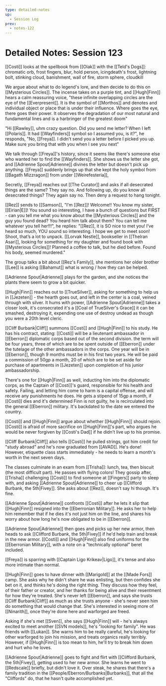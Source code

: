 ```yaml
---
type: detailed-notes
up:
  - Session Log
prev:
  - notes-122
---
```

# Detailed Notes: Session 123

[[Costi]] looks at the spellbook from [[Olak]] with the [[Teld's Dogs]]: chromatic orb, frost fingers, blur, hold person, icingdeath's frost, lightning bolt, stinking cloud, banishment, wall of fire, storm sphere, cloudkill

We argue about what to do legend's lore, and then decide to do this on [[Mysterious Circles]]. The incense takes on a purple tint, and [[Hugh|Finn]] hears a calm reassuring voice, "these infinite overlapping circles are the eye of the [[Everpresent]]. It is the symbol of [[Morthos]] and denotes and individual object or place that is under their influence. Where goes the eye, there goes their power. It observes the degradation of our most natural and fundamental lines and is a harbringer of the greatest doom"

"Hi [[Rawley]], uhm crazy question. Did you send me letter? When I left [[Polaris]]. It had [[Wayfinders]] symbol so I assumed you, is it?", he responds, "No, [[Freya]]. I didn't send you a letter before I picked you up. Make sure you bring that with you when I see you next"

We talk through [[Freya]]'s history, since it seems like there's someone else who wanted her to find the [[Wayfinders]]. She shows us the letter she got, and [[Adrienne Spout|Adrienne]] divines the letter but doesn't pick up anything. [[Freya]] suddenly brings up that she kept the holy symbol from [[Bagath Mizzragon]] from under [[Weirefesteria]], 

Secretly, [[Freya]] reaches out [[The Curator]] and asks if all desecrated things are the same? They say no. And following up, do you know all desecrated things? They again say no. Then deny a request to hang tonight. 

[[Rez]] sends to [[Samson]], "I'm [[Rez]]! Welcome!! You know my sister, [[Eirian|E]]! You sound so interesting, I have a bunch of questions but FIRST - can you tell me what you know about the [[Mysterious Circles]] and the guy you found dead? You heard him talk about them? You can tell me whatever you tell her!!!", he  replies: "[[Rez]], it is SO nice to met you! I’ve heard so much, YOU sound so interesting. I hope we get to meet soon! Shoot, that’s a lot to unpack. [[Lorvak Nestle]], bookseller in [[Thelran Asari]], looking for something for my daughter and found book with [[Mysterious Circles]]! Planned a coffee to talk, but he died before. Found his body, seemed murdered."

The group talks a bit about [[Rez's Family]], she mentions her older brother [[Lee]] is asking [[Bahamut]] what is wrong / how they can be helped. 

[[Adrienne Spout|Adrienne]] plays for the garden, and she notices the plants there seem to grow a bit quicker.

[[Hugh|Finn]] reaches out to [[TrueSilver]], asking for something to help us in [[Jezeten]] - the hearth goes out, and left in the center is a coal, veined through with silver. It hums with power, [[Adrienne Spout|Adrienne]] takes a closer look, it's consecrated it's a [[Coal of TrueSilver's Grace]] it can be smashed, destroying it, expending one use of destroy undead as though you were a 20th level cleric.

[[Cliff Burbank|Cliff]] summons [[Costi]] and [[Hugh|Finn]] to his study. He has his contract, stating: [[Costi]] will be a lieutenant ambassador in [[Eberron]] diplomatic corps based out of the second division. the term will be four years, three of which are to be spent outside of [[Eberron]] under the tutelage of the other ambassadors in the corps. One year will be in [[Eberron]], though 9 months must be in his first two years. He will be paid a commission of 50gp a month, 20 of which are to be set aside for purchase of apartments in [[Jezeten]] upon completion of his junior ambassadorship. 

There's one for [[Hugh|Finn]] as well, inducting him into the diplomatic corps, as the Captain of [[Costi]]'s guard, responsible for his health and safety. Failing, and letting him come to harm is a capital offense, and will receive any punishments he does. He gets a stipend of 15gp a month, if [[Costi]] dies and it's determined Finn is not guilty, he is recirculated into the general [[Eberron]] military. It's backdated to the date we entered the country.

[[Costi]] and [[Hugh|Finn]] argue about whether [[Hugh|Finn]] should rejoin. [[Costi]] is afraid of more sacrifice on [[Hugh|Finn]]'s part, who argues he would be never forgiven by [[Costi's Dad]] if he didn't live up to his promise. 

[[Cliff Burbank|Cliff]] also tells [[Costi]] he pulled strings, got him credit for "study abroad" and he's now graduated from [[AVAD]]. He's done! However, etiquette class starts immediately - he needs to learn a month's worth in the next seven days.

The classes culminate in an exam from [[Trisha]]: lunch, tea, then biscuit (the most difficult part). He passes with flying colors! They gossip after, [[Trisha]] challenging [[Costi]] to find someone at [[Fingers]] party to sleep with, and asking [[Adrienne Spout|Adrienne]] to cheer up [[Clifford Burbank, the 5th|Fivey]]. She asks about [[Rez]], doesn't say hi though. It's fine. 

[[Adrienne Spout|Adrienne]] confronts [[Costi]] after he lets it slip that [[Hugh|Finn]] resigned into the [[Eberronian Military]]. He asks her to help him remember that if he dies it's not just him on the line, and shares his worry about how long he's now obligated to be in [[Eberron]].

[[Adrienne Spout|Adrienne]] then goes and picks up her new armor, then heads to ask [[Clifford Burbank, the 5th|Fivey]] if he'd help train and break in the new armor. [[Costi]] and [[Hugh|Finn]] also find uniforms for the [[Eberronian Military]], with a note on a "technically optional" beret included.

[[Freya]] is sparring with [[Captain Ligo Krikeav|Ligo]], it's tense and also more intimate than normal.

[[Hugh|Finn]] goes to have dinner with [[Marigold]] at the [[Made Fors]] camp. She asks why he didn't share he was enlisting, but then confides she bet on it, and thinks he's doing the right thing. They discuss how they feel, of their father or creator, and her thanks for being alive and their resentment for how they're treated. She's never left [[Eberron]], and says she trusts [[Cliff Burbank|Cliff]] as much as she trusts anyone - she's never seen him do something that would change that. She's interested in seeing more of [[Ninarith]], once they're done here and warforged are freed. 

Asking if she's met [[Sven]], she says [[Hugh|Finn]] will - he's always excited to meet another [[SVN models]], he's "looking for family". He was friends with [[Lukan]]. She warns him to be really careful, he's looking for other warforged to join his mission, and treats organics really terribly. However, if [[Hugh|Finn]] is too mean to him, he'll try to break him down and hurt who he loves. 

[[Adrienne Spout|Adrienne]] goes to fight and flirt with [[Clifford Burbank, the 5th|Fivey]], getting used to her new armor. She learns he went to [[Redscale]] briefly, but didn't love it. Over steak, he shares that there's a family tradition in the [[People/Eberron/Burbanks|Burbanks]], that all the "Cliffords" do, that he hasn't quite accomplished yet. 